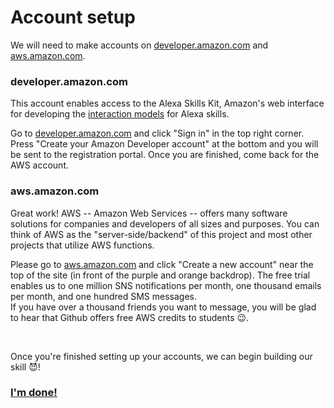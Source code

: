 # Account setup
<p>We will need to make accounts on <a href="http://developer.amazon.com">developer.amazon.com</a> and 
  <a href="http://www.aws.amazon.com">aws.amazon.com</a>.
</p>

### developer.amazon.com

<p>
This account enables access to the Alexa Skills Kit, Amazon's web interface for developing the <a href="http://developer.amazon.com/docs/alexa-voice-service/interaction-model.html">interaction models</a> for Alexa skills.
</p>

<p>
Go to <a href="http://developer.amazon.com">developer.amazon.com</a> and click "Sign in" in the top right corner. 
Press "Create your Amazon Developer account" at the bottom and you will be sent to the registration portal. Once you are finished, come back for the AWS account.
</p>

### aws.amazon.com

<p>
Great work! AWS -- Amazon Web Services -- offers many software solutions for companies and developers of all sizes and purposes. You can think of AWS as the "server-side/backend" of this project and most other projects that utilize AWS functions.
</p> 
 <p>Please go to <a href="http://www.aws.amazon.com/free/">aws.amazon.com</a> and click "Create a new account" near the top of the site (in front of the purple and orange backdrop). The free trial enables us to one million SNS notifications per month, one thousand emails per month, and one hundred SMS messages. 
  <br> If you have over a thousand friends you want to message, you will be glad to hear that Github offers free AWS credits to students 😉.
</p>

<br>

<p>
  Once you're finished setting up your accounts, we can begin building our skill 😈!
</p>

### <a href="https://github.com/mrvivacious/AWS_Lambda_and_SNS/blob/master/page1.md">I'm done!</a>


